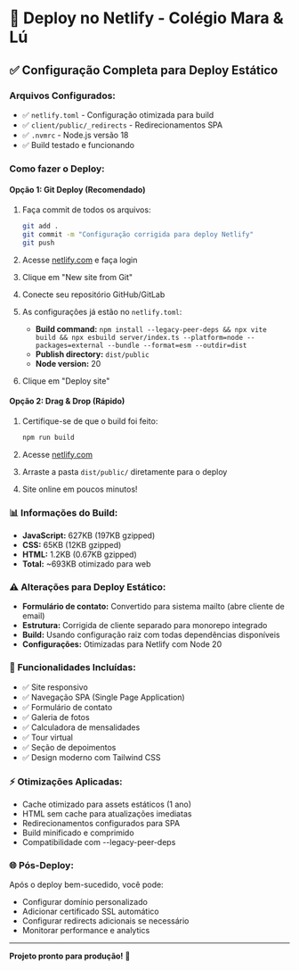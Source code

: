 # 🚀 Deploy no Netlify - Colégio Mara & Lú

## ✅ Configuração Completa para Deploy Estático

### Arquivos Configurados:
- ✅ `netlify.toml` - Configuração otimizada para build
- ✅ `client/public/_redirects` - Redirecionamentos SPA  
- ✅ `.nvmrc` - Node.js versão 18
- ✅ Build testado e funcionando

### Como fazer o Deploy:

#### Opção 1: Git Deploy (Recomendado)
1. Faça commit de todos os arquivos:
   ```bash
   git add .
   git commit -m "Configuração corrigida para deploy Netlify"
   git push
   ```

2. Acesse [netlify.com](https://netlify.com) e faça login
3. Clique em "New site from Git"
4. Conecte seu repositório GitHub/GitLab
5. As configurações já estão no `netlify.toml`:
   - **Build command:** `npm install --legacy-peer-deps && npx vite build && npx esbuild server/index.ts --platform=node --packages=external --bundle --format=esm --outdir=dist`
   - **Publish directory:** `dist/public`
   - **Node version:** 20

6. Clique em "Deploy site"

#### Opção 2: Drag & Drop (Rápido)
1. Certifique-se de que o build foi feito:
   ```bash
   npm run build
   ```

2. Acesse [netlify.com](https://netlify.com)
3. Arraste a pasta `dist/public/` diretamente para o deploy
4. Site online em poucos minutos!

### 📊 Informações do Build:
- **JavaScript:** 627KB (197KB gzipped)
- **CSS:** 65KB (12KB gzipped)  
- **HTML:** 1.2KB (0.67KB gzipped)
- **Total:** ~693KB otimizado para web

### ⚠️ Alterações para Deploy Estático:
- **Formulário de contato:** Convertido para sistema mailto (abre cliente de email)
- **Estrutura:** Corrigida de cliente separado para monorepo integrado
- **Build:** Usando configuração raiz com todas dependências disponíveis
- **Configurações:** Otimizadas para Netlify com Node 20

### 🔧 Funcionalidades Incluídas:
- ✅ Site responsivo
- ✅ Navegação SPA (Single Page Application)
- ✅ Formulário de contato
- ✅ Galeria de fotos
- ✅ Calculadora de mensalidades
- ✅ Tour virtual
- ✅ Seção de depoimentos
- ✅ Design moderno com Tailwind CSS

### ⚡ Otimizações Aplicadas:
- Cache otimizado para assets estáticos (1 ano)
- HTML sem cache para atualizações imediatas
- Redirecionamentos configurados para SPA
- Build minificado e comprimido
- Compatibilidade com --legacy-peer-deps

### 🌐 Pós-Deploy:
Após o deploy bem-sucedido, você pode:
- Configurar domínio personalizado
- Adicionar certificado SSL automático
- Configurar redirects adicionais se necessário
- Monitorar performance e analytics

---
**Projeto pronto para produção! 🎉**